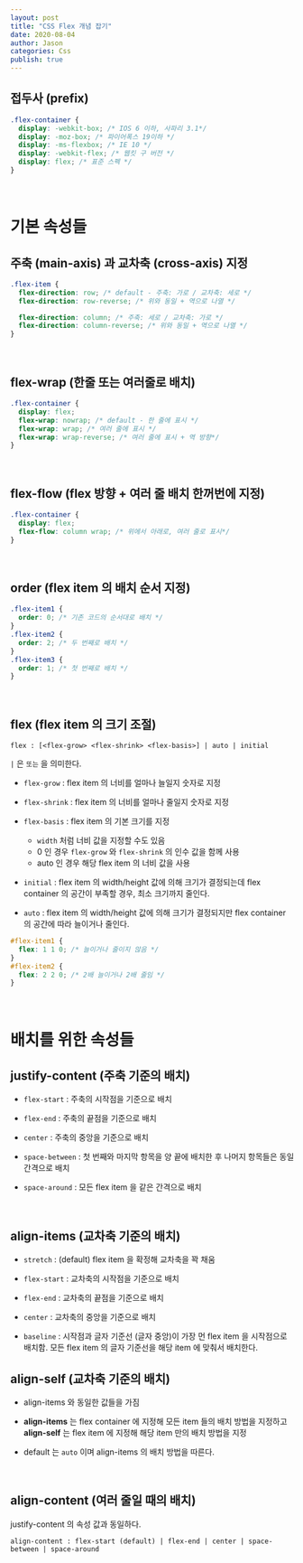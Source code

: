 ```yaml
---
layout: post
title: "CSS Flex 개념 잡기"
date: 2020-08-04
author: Jason
categories: Css
publish: true
---
```


## 접두사 (prefix)

```css
.flex-container {
  display: -webkit-box; /* IOS 6 이하, 사파리 3.1*/
  display: -moz-box; /* 파이어폭스 19이하 */
  display: -ms-flexbox; /* IE 10 */
  display: -webkit-flex; /* 웹킷 구 버전 */
  display: flex; /* 표준 스펙 */
}
```

<br>

# 기본 속성들

## 주축 (main-axis) 과 교차축 (cross-axis) 지정

```css
.flex-item {
  flex-direction: row; /* default - 주축: 가로 / 교차축: 세로 */
  flex-direction: row-reverse; /* 위와 동일 + 역으로 나열 */

  flex-direction: column; /* 주축: 세로 / 교차축: 가로 */
  flex-direction: column-reverse; /* 위와 동일 + 역으로 나열 */
}
```

<br>

## flex-wrap (한줄 또는 여러줄로 배치)

```css
.flex-container {
  display: flex;
  flex-wrap: nowrap; /* default - 한 줄에 표시 */
  flex-wrap: wrap; /* 여러 줄에 표시 */
  flex-wrap: wrap-reverse; /* 여러 줄에 표시 + 역 방향*/
}
```

<br>

## flex-flow (flex 방향 + 여러 줄 배치 한꺼번에 지정)

```css
.flex-container {
  display: flex;
  flex-flow: column wrap; /* 위에서 아래로, 여러 줄로 표시*/
}
```

<br>

## order (flex item 의 배치 순서 지정)

```css
.flex-item1 {
  order: 0; /* 기존 코드의 순서대로 배치 */
}
.flex-item2 {
  order: 2; /* 두 번째로 배치 */
}
.flex-item3 {
  order: 1; /* 첫 번째로 배치 */
}
```

<br>

## flex (flex item 의 크기 조절)

```
flex : [<flex-grow> <flex-shrink> <flex-basis>] | auto | initial
```

`|` 은 `또는` 을 의미한다.

- `flex-grow` : flex item 의 너비를 얼마나 늘일지 숫자로 지정
- `flex-shrink` : flex item 의 너비를 얼마나 줄일지 숫자로 지정
- `flex-basis` : flex item 의 기본 크기를 지정

  - `width` 처럼 너비 값을 지정할 수도 있음
  - 0 인 경우 `flex-grow` 와 `flex-shrink` 의 인수 값을 함께 사용
  - auto 인 경우 해당 flex item 의 너비 값을 사용

- `initial` : flex item 의 width/height 값에 의해 크기가 결정되는데 flex container 의 공간이 부족할 경우, 최소 크기까지 줄인다.
- `auto` : flex item 의 width/height 값에 의해 크기가 결정되지만 flex container 의 공간에 따라 늘이거나 줄인다.

```css
#flex-item1 {
  flex: 1 1 0; /* 늘이거나 줄이지 않음 */
}
#flex-item2 {
  flex: 2 2 0; /* 2배 늘이거나 2배 줄임 */
}
```

<br>

# 배치를 위한 속성들

## justify-content (주축 기준의 배치)

- `flex-start` : 주축의 시작점을 기준으로 배치

- `flex-end` : 주축의 끝점을 기준으로 배치

- `center` : 주축의 중앙을 기준으로 배치

- `space-between` : 첫 번째와 마지막 항목을 양 끝에 배치한 후 나머지 항목들은 동일 간격으로 배치

- `space-around` : 모든 flex item 을 같은 간격으로 배치

<br>

## align-items (교차축 기준의 배치)

- `stretch` : (default) flex item 을 확정해 교차축을 꽉 채움

- `flex-start` : 교차축의 시작점을 기준으로 배치

- `flex-end` : 교차축의 끝점을 기준으로 배치

- `center` : 교차축의 중앙을 기준으로 배치

- `baseline` : 시작점과 글자 기준선 (글자 중앙)이 가장 먼 flex item 을 시작점으로 배치함. 모든 flex item 의 글자 기준선을 해당 item 에 맞춰서 배치한다.

## align-self (교차축 기준의 배치)

- align-items 와 동일한 값들을 가짐

- **align-items** 는 flex container 에 지정해 모든 item 들의 배치 방법을 지정하고  
  **align-self** 는 flex item 에 지정해 해당 item 만의 배치 방법을 지정

- default 는 `auto` 이며 align-items 의 배치 방법을 따른다.

<br>

## align-content (여러 줄일 때의 배치)

justify-content 의 속성 값과 동일하다.

```
align-content : flex-start (default) | flex-end | center | space-between | space-around
```
